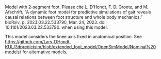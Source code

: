 
Model with 2-segment foot. Please cite L. D’Hondt, F. D. Groote, and M. Afschrift, “A dynamic foot model for predictive simulations of gait reveals causal relations between foot structure and whole body mechanics.” bioRxiv, p. 2023.03.22.533790, Mar. 24, 2023. doi: 10.1101/2023.03.22.533790. when using this model.

This model considers the knee axis fixed in anatomical position. See https://github.com/Lars-DHondt-KUL/3dpredictsim/blob/extended_foot_model/OpenSimModel/Nominal%20models/ for alternative models.

